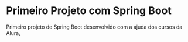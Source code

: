 # Primeiro Projeto com Spring Boot
Primeiro projeto de Spring Boot desenvolvido com a ajuda dos cursos da Alura,
